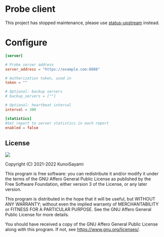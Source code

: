 # Probe client

This project has stopped maintenance, please use [status-upstream](https://github.com/KunoiSayami/status-upstream.rs) instead.

# Configure

```toml
[server]

# Probe server address
server_address = "https://example.com:8888"

# Authorization token, used in 
token = ""

# Optional: backup servers
# backup_servers = [""]

# Optional: heartbeat interval
interval = 300

[statistics]
#Set report to server statistics in each report
enabled = false
```

## License

[![](https://www.gnu.org/graphics/agplv3-155x51.png)](https://www.gnu.org/licenses/agpl-3.0.txt)

Copyright (C) 2021-2022 KunoiSayami

This program is free software: you can redistribute it and/or modify it under the terms of the GNU Affero General Public License as published by the Free Software Foundation, either version 3 of the License, or any later version.

This program is distributed in the hope that it will be useful, but WITHOUT ANY WARRANTY; without even the implied warranty of MERCHANTABILITY or FITNESS FOR A PARTICULAR PURPOSE. See the GNU Affero General Public License for more details.

You should have received a copy of the GNU Affero General Public License along with this program. If not, see <https://www.gnu.org/licenses/>.
